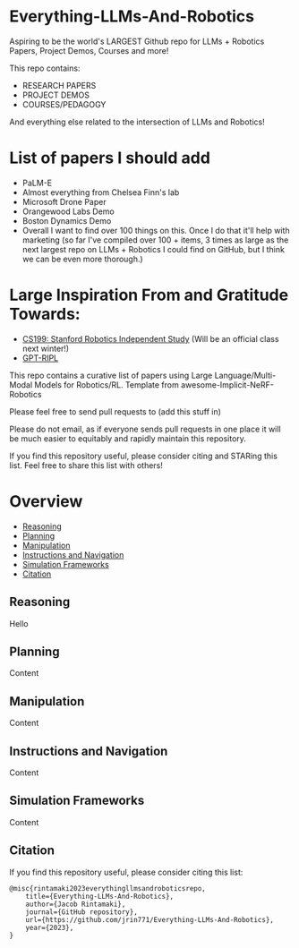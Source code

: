 # Everything-LLMs-And-Robotics
Aspiring to be the world's LARGEST Github repo for LLMs + Robotics Papers, Project Demos, Courses and more!

This repo contains: 
* RESEARCH PAPERS 
* PROJECT DEMOS 
* COURSES/PEDAGOGY

And everything else related to the intersection of LLMs and Robotics!  


# List of papers I should add 

* PaLM-E 
* Almost everything from Chelsea Finn's lab 
* Microsoft Drone Paper 
* Orangewood Labs Demo 
* Boston Dynamics Demo 
* Overall I want to find over 100 things on this. Once I do that it'll help with marketing (so far I've compiled over 100 + items, 3 times as large as the next largest repo on LLMs + Robotics I could find on GitHub, but I think we can be even more thorough.)


# Large Inspiration From and Gratitude Towards:

* [CS199: Stanford Robotics Independent Study](https://pupper-independent-study.readthedocs.io/en/latest/index.html) (Will be an official class next winter!)
* [GPT-RIPL](https://github.com/GT-RIPL/Awesome-LLM-Robotics)


This repo contains a curative list of papers using Large Language/Multi-Modal Models for Robotics/RL. Template from awesome-Implicit-NeRF-Robotics 

Please feel free to send pull requests to  (add this stuff in)

Please do not email, as if everyone sends pull requests in one place it will be much easier to equitably and rapidly maintain this repository.

If you find this repository useful, please consider citing and STARing this list. Feel free to share this list with others!

# Overview

- [Reasoning](#reasoning)
- [Planning](#planning)
- [Manipulation](#manipulation)
- [Instructions and Navigation](#instructions-and-navigation)
- [Simulation Frameworks](#simulation-frameworks)
- [Citation](#citation)


## Reasoning <a name="reasoning"></a>

Hello

## Planning <a name="planning"></a>

Content

## Manipulation <a name="manipulation"></a>

Content

## Instructions and Navigation <a name="instructions-and-navigation"></a>

Content

## Simulation Frameworks <a name="simulation-frameworks"></a>

Content

## Citation <a name="citation"></a>

If you find this repository useful, please consider citing this list:

```
@misc{rintamaki2023everythingllmsandroboticsrepo,
    title={Everything-LLMs-And-Robotics},
    author={Jacob Rintamaki},
    journal={GitHub repository},
    url={https://github.com/jrin771/Everything-LLMs-And-Robotics},
    year={2023},
}

